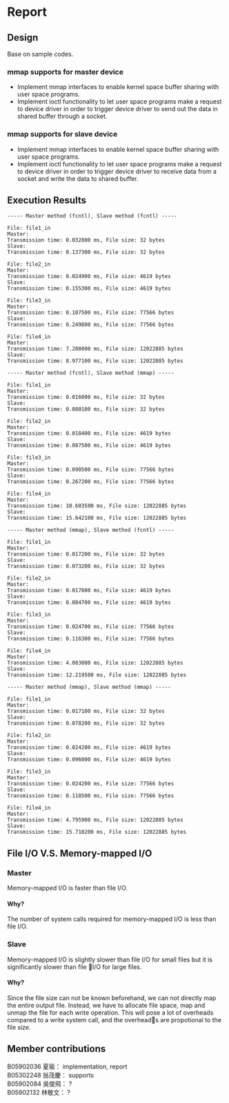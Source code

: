# Report

## Design
Base on sample codes.
### mmap supports for master device
* Implement mmap interfaces to enable kernel space buffer sharing with user space programs.
* Implement ioctl functionality to let user space programs make a request to device driver in order to trigger device driver to send out the data in shared buffer through a socket.  
### mmap supports for slave device
* Implement mmap interfaces to enable kernel space buffer sharing with user space programs.
* Implement ioctl functionality to let user space programs make a request to device driver in order to trigger device driver to receive data from a socket and write the data to shared buffer. 

## Execution Results
```
----- Master method (fcntl), Slave method (fcntl) -----

File: file1_in
Master:
Transmission time: 0.032800 ms, File size: 32 bytes
Slave:
Transmission time: 0.137300 ms, File size: 32 bytes

File: file2_in
Master:
Transmission time: 0.024900 ms, File size: 4619 bytes
Slave:
Transmission time: 0.155300 ms, File size: 4619 bytes

File: file3_in
Master:
Transmission time: 0.107500 ms, File size: 77566 bytes
Slave:
Transmission time: 0.249800 ms, File size: 77566 bytes

File: file4_in
Master:
Transmission time: 7.208000 ms, File size: 12022885 bytes
Slave:
Transmission time: 8.977100 ms, File size: 12022885 bytes

----- Master method (fcntl), Slave method (mmap) -----

File: file1_in
Master:
Transmission time: 0.016000 ms, File size: 32 bytes
Slave:
Transmission time: 0.080100 ms, File size: 32 bytes

File: file2_in
Master:
Transmission time: 0.018400 ms, File size: 4619 bytes
Slave:
Transmission time: 0.087500 ms, File size: 4619 bytes

File: file3_in
Master:
Transmission time: 0.090500 ms, File size: 77566 bytes
Slave:
Transmission time: 0.267200 ms, File size: 77566 bytes

File: file4_in
Master:
Transmission time: 10.603500 ms, File size: 12022885 bytes
Slave:
Transmission time: 15.642100 ms, File size: 12022885 bytes

----- Master method (mmap), Slave method (fcntl) -----

File: file1_in
Master:
Transmission time: 0.017200 ms, File size: 32 bytes
Slave:
Transmission time: 0.073200 ms, File size: 32 bytes

File: file2_in
Master:
Transmission time: 0.017800 ms, File size: 4619 bytes
Slave:
Transmission time: 0.084700 ms, File size: 4619 bytes

File: file3_in
Master:
Transmission time: 0.024700 ms, File size: 77566 bytes
Slave:
Transmission time: 0.116300 ms, File size: 77566 bytes

File: file4_in
Master:
Transmission time: 4.003000 ms, File size: 12022885 bytes
Slave:
Transmission time: 12.219500 ms, File size: 12022885 bytes

----- Master method (mmap), Slave method (mmap) -----

File: file1_in
Master:
Transmission time: 0.017100 ms, File size: 32 bytes
Slave:
Transmission time: 0.078200 ms, File size: 32 bytes

File: file2_in
Master:
Transmission time: 0.024200 ms, File size: 4619 bytes
Slave:
Transmission time: 0.096000 ms, File size: 4619 bytes

File: file3_in
Master:
Transmission time: 0.024200 ms, File size: 77566 bytes
Slave:
Transmission time: 0.118500 ms, File size: 77566 bytes

File: file4_in
Master:
Transmission time: 4.795900 ms, File size: 12022885 bytes
Slave:
Transmission time: 15.718200 ms, File size: 12022885 bytes
```

## File I/O V.S. Memory-mapped I/O
### Master
Memory-mapped I/O is faster than file I/O.
#### Why?
The number of system calls required for memory-mapped I/O is less than file I/O.
### Slave
Memory-mapped I/O is slightly slower than file I/O for small files but it is significantly slower than file I/O for large files.
#### Why?
Since the file size can not be known beforehand, we can not directly map the entire output file. Instead, we have to allocate file space, map and unmap the file for each write operation. This will pose a lot of overheads compared to a write system call, and the overheads are propotional to the file size.

## Member contributions
B05902036 夏瑜： implementation, report  
B05302248 翁茂慶： supports  
B05902084 吳俊飛： ?  
B05902132 林敬文： ?  